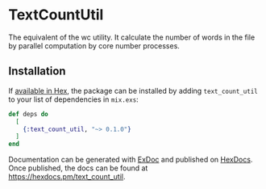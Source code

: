 # TextCountUtil

The equivalent of the wc utility.
It calculate the number of words in the file by parallel computation by core number processes.

## Installation

If [available in Hex](https://hex.pm/docs/publish), the package can be installed
by adding `text_count_util` to your list of dependencies in `mix.exs`:

```elixir
def deps do
  [
    {:text_count_util, "~> 0.1.0"}
  ]
end
```

Documentation can be generated with [ExDoc](https://github.com/elixir-lang/ex_doc)
and published on [HexDocs](https://hexdocs.pm). Once published, the docs can
be found at <https://hexdocs.pm/text_count_util>.

